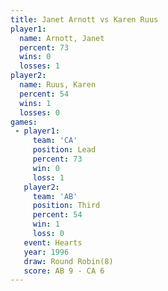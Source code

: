 ```yaml
---
title: Janet Arnott vs Karen Ruus
player1:             
  name: Arnott, Janet
  percent: 73        
  wins: 0            
  losses: 1          
player2:             
  name: Ruus, Karen  
  percent: 54        
  wins: 1            
  losses: 0          
games:
 - player1:        
     team: 'CA'    
     position: Lead
     percent: 73   
     win: 0        
     loss: 1       
   player2:         
     team: 'AB'     
     position: Third
     percent: 54    
     win: 1         
     loss: 0        
   event: Hearts       
   year: 1996          
   draw: Round Robin(8)
   score: AB 9 - CA 6  
---
```

